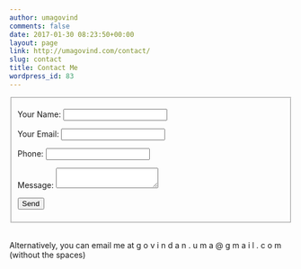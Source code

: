 ```yaml
---
author: umagovind
comments: false
date: 2017-01-30 08:23:50+00:00
layout: page
link: http://umagovind.com/contact/
slug: contact
title: Contact Me
wordpress_id: 83
---
```


<form name="contact" method="POST" data-netlify="true">
<fieldset>
  <p>
   <label for="c_1">Your Name:</label>
    <input type="text" name="name" id="c_1" />
  </p>
  <p>
    <label for="c_2">Your Email:</label>
    <input type="email" name="email" id="c_2"  />
  </p>
  <p>
   <label for="c_3">Phone:</label>
   <input type="tel" name="phone" id="c_3" />
   </p>
  <p>
    <label for="c_4">Message:</label>
    <textarea name="message" id="c_4"></textarea>
  </p>
  <p>
    <button type="submit">Send</button>
  </p>
</fieldset>
</form>
<br/>
Alternatively, you can email me at g o v i n d a n . u m a @ g m a i l . c o m   (without the spaces)
